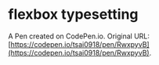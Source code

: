 # flexbox typesetting

A Pen created on CodePen.io. Original URL: [https://codepen.io/tsai0918/pen/RwxpyvB](https://codepen.io/tsai0918/pen/RwxpyvB).

